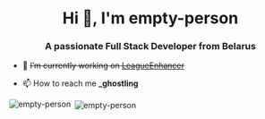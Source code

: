 <h1 align="center">Hi 👋, I'm empty-person</h1>
<h3 align="center">A passionate Full Stack Developer from Belarus</h3>



- 🔭 	~~I’m currently working on [LeagueEnhancer](https://github.com/empty-person/LeagueEnhancer)~~

- 📫 How to reach me **_ghostling**




<p><img align="left" src="https://github-readme-stats.vercel.app/api/top-langs?username=empty-person&show_icons=true&locale=en&layout=compact" alt="empty-person" /></p>

<p>&nbsp;<img align="center" src="https://github-readme-stats.vercel.app/api?username=empty-person&show_icons=true&locale=en" alt="empty-person" /></p>

